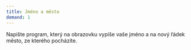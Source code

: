 ```yaml
---
title: Jméno a město
demand: 1
---
```


Napište program, který na obrazovku vypíše vaše jméno a na nový řádek město, ze kterého pocházíte.
